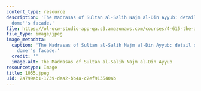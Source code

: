 ```yaml
---
content_type: resource
description: 'The Madrasas of Sultan al-Salih Najm al-Din Ayyub: detail of the funerary
  dome''s facade.'
file: https://ol-ocw-studio-app-qa.s3.amazonaws.com/courses/4-615-the-architecture-of-cairo-spring-2002/2a799ab11739daa2bb4ac2ef913540ab_1055.jpeg
file_type: image/jpeg
image_metadata:
  caption: 'The Madrasas of Sultan al-Salih Najm al-Din Ayyub: detail of the funerary
    dome''s facade.'
  credit: ''
  image-alt: The Madrasas of Sultan al-Salih Najm al-Din Ayyub
resourcetype: Image
title: 1055.jpeg
uid: 2a799ab1-1739-daa2-bb4a-c2ef913540ab
---
```

